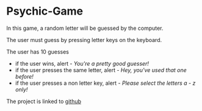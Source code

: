 # Psychic-Game

In this game, a random letter will be guessed by the computer.

The user must guess by pressing letter keys on the keyboard.

The user has 10 guesses

- if the user wins, alert - _You're a pretty good guesser!_
- if the user presses the same letter, alert - _Hey, you've used that one before!_
- if the user presses a non letter key, alert - _Please select the letters a - z only!_

The project is linked to [github](https://dallasappraiser.github.io/Bootstrap-Portfolio/portfolio.html)
